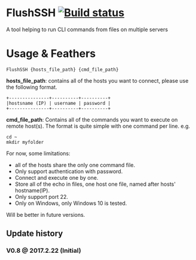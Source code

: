 # FlushSSH [![Build status](https://ci.appveyor.com/api/projects/status/m232719gvcg0m1qc?svg=true)](https://ci.appveyor.com/project/DavyVan/flushssh)
A tool helping to run CLI commands from files on multiple servers

# Usage & Feathers
    FlushSSH {hosts_file_path} {cmd_file_path}  
**hosts_file_path**: contains all of the hosts you want to connect, please use the following format.  

    +---------------+----------+----------+   
    |hostsname (IP) | username | password |
    +---------------+----------+----------+

**cmd_file_path**: Contains all of the commands you want to execute on remote host(s). The format is quite simple with one command per line. e.g.

    cd ~
    mkdir myfolder

For now, some limitations:
* all of the hosts share the only one command file.  
* Only support authentication with password.  
* Connect and execute one by one.
* Store all of the echo in files, one host one file, named after hosts' hostname(IP).  
* Only support port 22.
* Only on Windows, only Windows 10 is tested.

Will be better in future versions.  
## Update history
### V0.8 @ 2017.2.22 (Initial)
